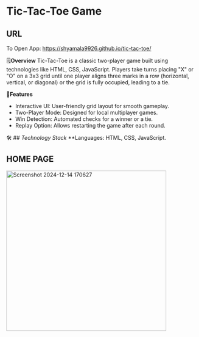 # Tic-Tac-Toe Game

## URL
To Open App:  https://shyamala9926.github.io/tic-tac-toe/

🗒️**Overview**
Tic-Tac-Toe is a classic two-player game built using technologies like HTML, CSS, JavaScript. Players take turns placing "X" or "O" on a 3x3 grid until one player aligns three marks in a row (horizontal, vertical, or diagonal) or the grid is fully occupied, leading to a tie.

🚀**Features**

- Interactive UI: User-friendly grid layout for smooth gameplay.
- Two-Player Mode: Designed for local multiplayer games.
- Win Detection: Automated checks for a winner or a tie.
- Replay Option: Allows restarting the game after each round. 

🛠️ ## *Technology Stack*
**Languages: HTML, CSS, JavaScript.

## HOME PAGE
<img width="420" alt="Screenshot 2024-12-14 170627" src="https://github.com/user-attachments/assets/933cb5ba-c000-450c-bb84-ee17af8716f2" />


